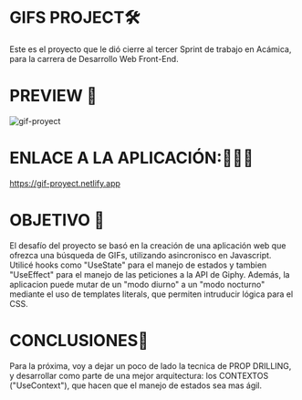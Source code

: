 # GIFS  PROJECT🛠

Este es el proyecto que le dió cierre al tercer Sprint de trabajo en Acámica, para la carrera de Desarrollo Web Front-End.

# PREVIEW 👀

![gif-proyect](https://user-images.githubusercontent.com/83677143/133338833-e3148361-3259-42a2-a31c-929134ae5f93.gif)



# ENLACE A LA APLICACIÓN:👨🏽‍💻

https://gif-proyect.netlify.app


# OBJETIVO 🏅

 El desafío del proyecto se basó en la creación de una aplicación web que ofrezca una búsqueda de GIFs, utilizando asincronisco en Javascript. Utilicé hooks como "UseState" para el manejo de estados y tambien "UseEffect" para el manejo de las peticiones a la API de Giphy.
Además, la aplicacion puede mutar de un "modo diurno" a un "modo nocturno" mediante el uso de templates literals, que permiten intruducir lógica para el CSS.

# CONCLUSIONES🤔

Para la próxima, voy a dejar un poco de lado la tecnica de PROP DRILLING, y desarrollar como parte de una mejor arquitectura: los CONTEXTOS ("UseContext"), que hacen que el manejo de estados sea mas ágil.






